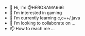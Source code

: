 - 👋 Hi, I’m @HEROSAMA666
- 👀 I’m interested in gaming
- 🌱 I’m currently learning c,c++/,java
- 💞️ I’m looking to collaborate on ...
- 📫 How to reach me ...

<!---
HEROSAMA666/HEROSAMA666 is a ✨ special ✨ repository because its `README.md` (this file) appears on your GitHub profile.
You can click the Preview link to take a look at your changes.
--->
